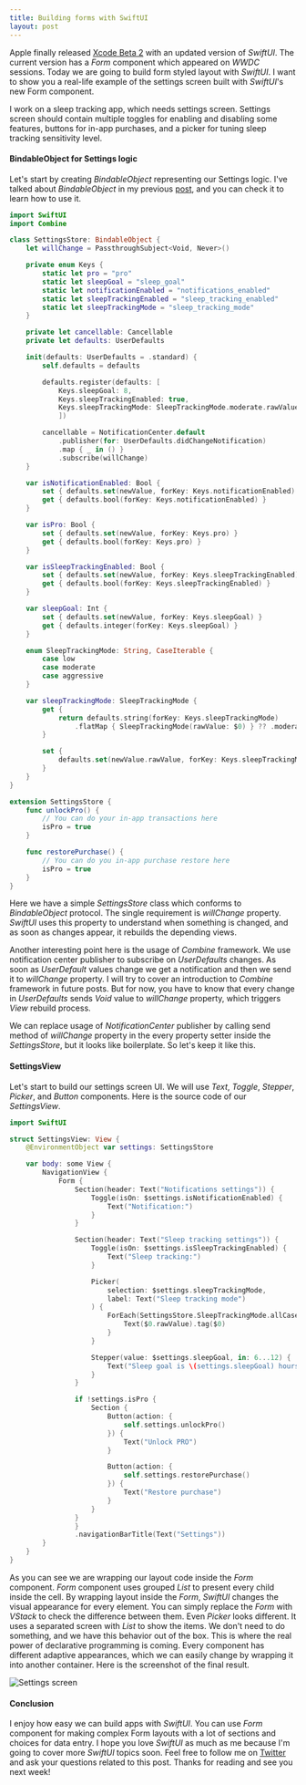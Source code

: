 ```yaml
---
title: Building forms with SwiftUI
layout: post
---
```


Apple finally released [Xcode Beta 2](http://developer.apple.com/download/) with an updated version of *SwiftUI*. The current version has a *Form* component which appeared on *WWDC* sessions. Today we are going to build form styled layout with *SwiftUI*. I want to show you a real-life example of the settings screen built with *SwiftUI*'s new Form component.

I work on a sleep tracking app, which needs settings screen. Settings screen should contain multiple toggles for enabling and disabling some features, buttons for in-app purchases, and a picker for tuning sleep tracking sensitivity level. 

#### BindableObject for Settings logic
Let's start by creating *BindableObject* representing our Settings logic. I've talked about *BindableObject* in my previous [post](/2019/06/12/understanding-property-wrappers-in-swiftui/), and you can check it to learn how to use it.

```swift
import SwiftUI
import Combine

class SettingsStore: BindableObject {
    let willChange = PassthroughSubject<Void, Never>()

    private enum Keys {
        static let pro = "pro"
        static let sleepGoal = "sleep_goal"
        static let notificationEnabled = "notifications_enabled"
        static let sleepTrackingEnabled = "sleep_tracking_enabled"
        static let sleepTrackingMode = "sleep_tracking_mode"
    }

    private let cancellable: Cancellable
    private let defaults: UserDefaults

    init(defaults: UserDefaults = .standard) {
        self.defaults = defaults

        defaults.register(defaults: [
            Keys.sleepGoal: 8,
            Keys.sleepTrackingEnabled: true,
            Keys.sleepTrackingMode: SleepTrackingMode.moderate.rawValue
            ])

        cancellable = NotificationCenter.default
            .publisher(for: UserDefaults.didChangeNotification)
            .map { _ in () }
            .subscribe(willChange)
    }

    var isNotificationEnabled: Bool {
        set { defaults.set(newValue, forKey: Keys.notificationEnabled) }
        get { defaults.bool(forKey: Keys.notificationEnabled) }
    }

    var isPro: Bool {
        set { defaults.set(newValue, forKey: Keys.pro) }
        get { defaults.bool(forKey: Keys.pro) }
    }

    var isSleepTrackingEnabled: Bool {
        set { defaults.set(newValue, forKey: Keys.sleepTrackingEnabled) }
        get { defaults.bool(forKey: Keys.sleepTrackingEnabled) }
    }

    var sleepGoal: Int {
        set { defaults.set(newValue, forKey: Keys.sleepGoal) }
        get { defaults.integer(forKey: Keys.sleepGoal) }
    }

    enum SleepTrackingMode: String, CaseIterable {
        case low
        case moderate
        case aggressive
    }

    var sleepTrackingMode: SleepTrackingMode {
        get {
            return defaults.string(forKey: Keys.sleepTrackingMode)
                .flatMap { SleepTrackingMode(rawValue: $0) } ?? .moderate
        }

        set {
            defaults.set(newValue.rawValue, forKey: Keys.sleepTrackingMode)
        }
    }
}

extension SettingsStore {
    func unlockPro() {
        // You can do your in-app transactions here
        isPro = true
    }

    func restorePurchase() {
        // You can do you in-app purchase restore here
        isPro = true
    }
}
```

Here we have a simple *SettingsStore* class which conforms to *BindableObject* protocol. The single requirement is *willChange* property. *SwiftUI* uses this property to understand when something is changed, and as soon as changes appear, it rebuilds the depending views.

Another interesting point here is the usage of *Combine* framework. We use notification center publisher to subscribe on *UserDefaults* changes. As soon as *UserDefault* values change we get a notification and then we send it to *willChange* property. I will try to cover an introduction to *Combine* framework in future posts. But for now, you have to know that every change in *UserDefaults* sends *Void* value to *willChange* property, which triggers *View* rebuild process.

We can replace usage of *NotificationCenter* publisher by calling send method of *willChange* property in the every property setter inside the *SettingsStore*, but it looks like boilerplate. So let's keep it like this.

#### SettingsView
Let's start to build our settings screen UI. We will use *Text*, *Toggle*, *Stepper*, *Picker*, and *Button* components. Here is the source code of our *SettingsView*.

```swift
import SwiftUI

struct SettingsView: View {
    @EnvironmentObject var settings: SettingsStore

    var body: some View {
        NavigationView {
            Form {
                Section(header: Text("Notifications settings")) {
                    Toggle(isOn: $settings.isNotificationEnabled) {
                        Text("Notification:")
                    }
                }

                Section(header: Text("Sleep tracking settings")) {
                    Toggle(isOn: $settings.isSleepTrackingEnabled) {
                        Text("Sleep tracking:")
                    }

                    Picker(
                        selection: $settings.sleepTrackingMode,
                        label: Text("Sleep tracking mode")
                    ) {
                        ForEach(SettingsStore.SleepTrackingMode.allCases, id: \.self) {
                            Text($0.rawValue).tag($0)
                        }
                    }

                    Stepper(value: $settings.sleepGoal, in: 6...12) {
                        Text("Sleep goal is \(settings.sleepGoal) hours")
                    }
                }

                if !settings.isPro {
                    Section {
                        Button(action: {
                            self.settings.unlockPro()
                        }) {
                            Text("Unlock PRO")
                        }

                        Button(action: {
                            self.settings.restorePurchase()
                        }) {
                            Text("Restore purchase")
                        }
                    }
                }
                }
                .navigationBarTitle(Text("Settings"))
        }
    }
}
```

As you can see we are wrapping our layout code inside the *Form* component. *Form* component uses grouped *List* to present every child inside the cell. By wrapping layout inside the *Form*, *SwiftUI* changes the visual appearance for every element. You can simply replace the *Form* with *VStack* to check the difference between them. Even *Picker* looks different. It uses a separated screen with *List* to show the items. We don't need to do something, and we have this behavior out of the box. This is where the real power of declarative programming is coming. Every component has different adaptive appearances, which we can easily change by wrapping it into another container. Here is the screenshot of the final result.

![Settings screen](/public/settings.jpg)

#### Conclusion

I enjoy how easy we can build apps with *SwiftUI*. You can use *Form* component for making complex Form layouts with a lot of sections and choices for data entry. I hope you love *SwiftUI* as much as me because I'm going to cover more *SwiftUI* topics soon. Feel free to follow me on [Twitter](https://twitter.com/mecid) and ask your questions related to this post. Thanks for reading and see you next week!  